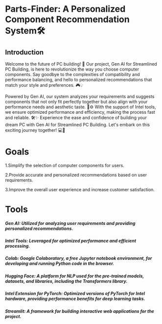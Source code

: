 # Parts-Finder: A Personalized Component Recommendation System🛠
## Introduction
Welcome to the future of PC building! 🚀 Our project, Gen AI for Streamlined PC Building, is here to revolutionize the way you choose computer components. Say goodbye to the complexities of compatibility and performance balancing, and hello to personalized recommendations that match your style and preferences. 🎮💡

Powered by Gen AI, our system analyzes your requirements and suggests components that not only fit perfectly together but also align with your performance needs and aesthetic taste. 🤖⚙️ With the support of Intel tools, we ensure optimized performance and efficiency, making the process fast and reliable. 🛠️✨ Experience the ease and confidence of building your dream PC with Gen AI for Streamlined PC Building. Let's embark on this exciting journey together! 💻🔧
# Goals
1.Simplify the selection of computer components for users.

2.Provide accurate and personalized recommendations based on user requirements.

3.Improve the overall user experience and increase customer satisfaction.

# Tools
##### Gen AI: Utilized for analyzing user requirements and providing personalized recommendations.
##### Intel Tools: Leveraged for optimized performance and efficient processing.
##### Colab: Google Colaboratory, a free Jupyter notebook environment, for developing and running Python code in the browser.
##### Hugging Face: A platform for NLP used for the pre-trained models, datasets, and libraries, including the Transformers library.
##### Intel Extension for PyTorch: Optimized versions of PyTorch for Intel hardware, providing performance benefits for deep learning tasks.
##### Streamlit: A framework for building interactive web applications for the project.
